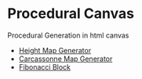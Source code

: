 # Procedural Canvas
Procedural Generation in html canvas

* [Height Map Generator](h_map/index.html)
* [Carcassonne Map Generator](carcassonne/index.html)
* [Fibonacci Block](fibonacci/index.html)
